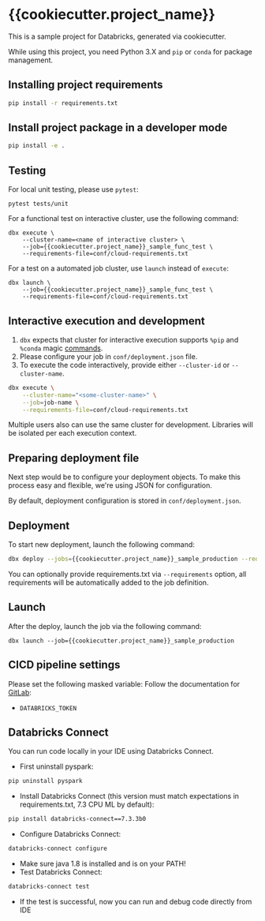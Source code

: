 # {{cookiecutter.project_name}}

This is a sample project for Databricks, generated via cookiecutter.

While using this project, you need Python 3.X and `pip` or `conda` for package management.

## Installing project requirements

```bash
pip install -r requirements.txt
```

## Install project package in a developer mode

```bash
pip install -e .
```

## Testing

For local unit testing, please use `pytest`:
```
pytest tests/unit
```

For a functional test on interactive cluster, use the following command:
```
dbx execute \
    --cluster-name=<name of interactive cluster> \
    --job={{cookiecutter.project_name}}_sample_func_test \
    --requirements-file=conf/cloud-requirements.txt
```

For a test on a automated job cluster, use `launch` instead of `execute`:
```
dbx launch \
    --job={{cookiecutter.project_name}}_sample_func_test \
    --requirements-file=conf/cloud-requirements.txt
```

## Interactive execution and development

1. `dbx` expects that cluster for interactive execution supports `%pip` and `%conda` magic [commands](https://docs.databricks.com/libraries/notebooks-python-libraries.html).
2. Please configure your job in `conf/deployment.json` file. 
2. To execute the code interactively, provide either `--cluster-id` or `--cluster-name`.
```bash
dbx execute \
    --cluster-name="<some-cluster-name>" \
    --job=job-name \
    --requirements-file=conf/cloud-requirements.txt
```

Multiple users also can use the same cluster for development. Libraries will be isolated per each execution context.

## Preparing deployment file

Next step would be to configure your deployment objects. To make this process easy and flexible, we're using JSON for configuration.

By default, deployment configuration is stored in `conf/deployment.json`.

## Deployment

To start new deployment, launch the following command:  

```bash
dbx deploy --jobs={{cookiecutter.project_name}}_sample_production --requirements-file=conf/cloud-requirements.txt
```

You can optionally provide requirements.txt via `--requirements` option, all requirements will be automatically added to the job definition.

## Launch

After the deploy, launch the job via the following command:

```
dbx launch --job={{cookiecutter.project_name}}_sample_production
```

## CICD pipeline settings

Please set the following masked variable:
Follow the documentation for [GitLab](https://docs.gitlab.com/ee/ci/variables/#mask-a-custom-variable):
- `DATABRICKS_TOKEN`

## Databricks Connect

You can run code locally in your IDE using Databricks Connect.
- First uninstall pyspark:
```bash
pip uninstall pyspark
```
- Install Databricks Connect (this version must match expectations in requirements.txt, 7.3 CPU ML by default):
```bash
pip install databricks-connect==7.3.3b0
```
- Configure Databricks Connect:
```bash
databricks-connect configure
```
- Make sure java 1.8 is installed and is on your PATH!
- Test Databricks Connect:
```bash
databricks-connect test
```
- If the test is successful, now you can run and debug code directly from IDE

